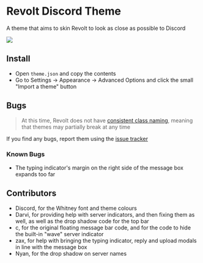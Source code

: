 # Revolt Discord Theme
A theme that aims to skin Revolt to look as close as possible to Discord

<img src="https://i.imgur.com/f2eUtg3.png" />

## Install
- Open `theme.json` and copy the contents
- Go to Settings -> Appearance -> Advanced Options and click the small "Import a theme" button

## Bugs
> At this time, Revolt does not have [consistent class naming](https://github.com/revoltchat/revite/issues/149), meaning that themes may partially break at any time

If you find any bugs, report them using the [issue tracker](https://github.com/ThatTonybo/Revolt-Discord-Theme/issues)

### Known Bugs
- The typing indicator's margin on the right side of the message box expands too far 

## Contributors
- Discord, for the Whitney font and theme colours
- Darvi, for providing help with server indicators, and then fixing them as well, as well as the drop shadow code for the top bar
- c, for the original floating message bar code, and for the code to hide the built-in "wave" server indicator
- zax, for help with bringing the typing indicator, reply and upload modals in line with the message box
- Nyan, for the drop shadow on server names
